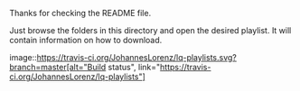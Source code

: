 Thanks for checking the README file.

Just browse the folders in this directory and open the desired playlist. It
will contain information on how to download.

image::https://travis-ci.org/JohannesLorenz/lq-playlists.svg?branch=master[alt="Build status", link="https://travis-ci.org/JohannesLorenz/lq-playlists"]

